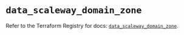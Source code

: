 # `data_scaleway_domain_zone`

Refer to the Terraform Registry for docs: [`data_scaleway_domain_zone`](https://registry.terraform.io/providers/scaleway/scaleway/2.42.1/docs/data-sources/domain_zone).
